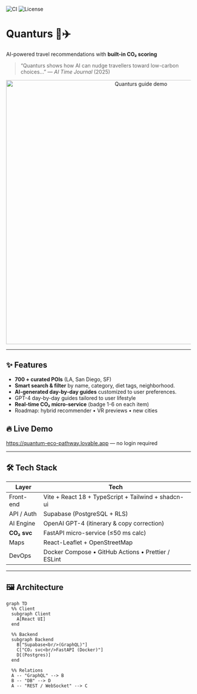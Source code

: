 <!-- Badges -->
![CI](https://github.com/<your-org>/quanturs/actions/workflows/ci.yml/badge.svg)
![License](https://img.shields.io/github/license/<your-org>/quanturs.svg)

# Quanturs 🌱✈️  
AI-powered travel recommendations with **built-in CO₂ scoring**

> “Quanturs shows how AI can nudge travellers toward low-carbon choices…” — *AI Time Journal* (2025)

<p align="center">
  <img src="docs/quanturs-guide-demo.gif" width="720" alt="Quanturs guide demo" />
</p>

---

## ✨ Features
- **700 + curated POIs** (LA, San Diego, SF)
- **Smart search & filter** by name, category, diet tags, neighborhood.  
- **AI-generated day-by-day guides** customized to user preferences.  
- GPT-4 day-by-day guides tailored to user lifestyle
- **Real-time CO₂ micro-service** (badge 1-6 on each item)
- Roadmap: hybrid recommender • VR previews • new cities

## 🔥 Live Demo
https://quantum-eco-pathway.lovable.app  — no login required

---

## 🛠️ Tech Stack
| Layer        | Tech                                                               |
| ------------ | ------------------------------------------------------------------ |
| Front-end    | Vite + React 18 + TypeScript + Tailwind + shadcn-ui                |
| API / Auth   | Supabase (PostgreSQL + RLS)                                        |
| AI Engine    | OpenAI GPT-4 (itinerary & copy correction)                         |
| **CO₂ svc**  | FastAPI micro-service (≤50 ms calc)                                |
| Maps         | React-Leaflet + OpenStreetMap                                      |
| DevOps       | Docker Compose • GitHub Actions • Prettier / ESLint                |

---

## 🖼️ Architecture

```mermaid
graph TD
  %% Client
  subgraph Client
    A[React UI]
  end

  %% Backend
  subgraph Backend
    B["Supabase<br/>(GraphQL)"]
    C["CO₂ svc<br/>FastAPI (Docker)"]
    D[(Postgres)]
  end

  %% Relations
  A -- "GraphQL" --> B
  B -- "DB" --> D
  A -- "REST / WebSocket" --> C
